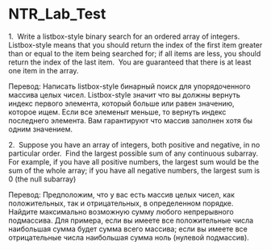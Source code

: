 # NTR_Lab_Test

1.  Write a listbox-style binary search for an ordered array of integers.  Listbox-style means that you should return the index of the first item greater than or equal to the item being searched for; if all items are less, you should return the index of the last item.  You are guaranteed that there is at least one item in the array.

Перевод: Написать listbox-style бинарный поиск для упорядоченного массива целых чисел. Listbox-style значит что вы должны вернуть индекс первого элемента, который больше или равен значению, которое ищем. Если все элеменыт меньше, то вернуть индекс последнего элемента. Вам гарантируют что массив заполнен хотя бы одним значением. 


2.  Suppose you have an array of integers, both positive and negative, in no particular order.  Find the largest possible sum of any continuous subarray.  
For example, if you have all positive numbers, the largest sum would be the sum of the whole array; if you have all negative numbers, the largest sum is 0 (the null subarray)

Перевод: Предположим, что у вас есть массив целых чисел, как положительных, так и отрицательных, в определенном порядке. Найдите максимально возможную сумму любого непрерывного подмассива. Для примера, если вы имеете все положительные числа наибольшая сумма будет сумма всего массива; если вы имеете все отрицательные числа наибольшая сумма ноль (нулевой подмассив).